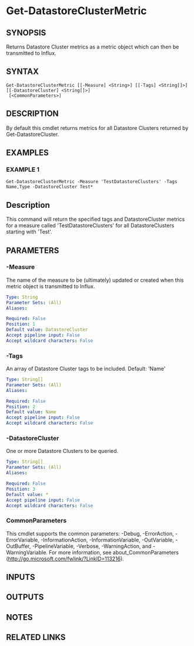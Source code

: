 # Get-DatastoreClusterMetric

## SYNOPSIS
Returns Datastore Cluster metrics as a metric object which can then be transmitted to Influx.

## SYNTAX

```
Get-DatastoreClusterMetric [[-Measure] <String>] [[-Tags] <String[]>] [[-DatastoreCluster] <String[]>]
 [<CommonParameters>]
```

## DESCRIPTION
By default this cmdlet returns metrics for all Datastore Clusters returned by Get-DatastoreCluster.

## EXAMPLES

### EXAMPLE 1
```
Get-DatastoreClusterMetric -Measure 'TestDatastoreClusters' -Tags Name,Type -DatastoreCluster Test*
```

Description
-----------
This command will return the specified tags and DatastoreCluster metrics for a measure called 'TestDatastoreClusters' for all DatastoreClusters starting with 'Test'.

## PARAMETERS

### -Measure
The name of the measure to be (ultimately) updated or created when this metric object is transmitted to Influx.

```yaml
Type: String
Parameter Sets: (All)
Aliases:

Required: False
Position: 1
Default value: DatastoreCluster
Accept pipeline input: False
Accept wildcard characters: False
```

### -Tags
An array of Datastore Cluster tags to be included.
Default: 'Name'

```yaml
Type: String[]
Parameter Sets: (All)
Aliases:

Required: False
Position: 2
Default value: Name
Accept pipeline input: False
Accept wildcard characters: False
```

### -DatastoreCluster
One or more Datastore Clusters to be queried.

```yaml
Type: String[]
Parameter Sets: (All)
Aliases:

Required: False
Position: 3
Default value: *
Accept pipeline input: False
Accept wildcard characters: False
```

### CommonParameters
This cmdlet supports the common parameters: -Debug, -ErrorAction, -ErrorVariable, -InformationAction, -InformationVariable, -OutVariable, -OutBuffer, -PipelineVariable, -Verbose, -WarningAction, and -WarningVariable.
For more information, see about_CommonParameters (http://go.microsoft.com/fwlink/?LinkID=113216).

## INPUTS

## OUTPUTS

## NOTES

## RELATED LINKS

